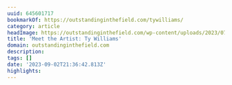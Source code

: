 ```yaml
---
uuid: 645601717
bookmarkOf: https://outstandinginthefield.com/tywilliams/
category: article
headImage: https://outstandinginthefield.com/wp-content/uploads/2023/07/EH-oitf-products-6668-e1690225016703.jpg
title: 'Meet the Artist: Ty Williams'
domain: outstandinginthefield.com
description:
tags: []
date: '2023-09-02T21:36:42.813Z'
highlights:
---
```




